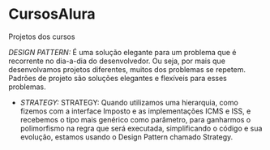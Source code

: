 # CursosAlura
Projetos dos cursos

*DESIGN PATTERN:* É uma solução elegante para um problema que é recorrente no dia-a-dia do desenvolvedor. Ou seja, por mais que desenvolvamos projetos diferentes, muitos dos problemas se repetem. Padrões de projeto são soluções elegantes e flexíveis para esses problemas.
- *STRATEGY:* STRATEGY: Quando utilizamos uma hierarquia, como fizemos com a interface Imposto e as implementações ICMS e ISS, e recebemos o tipo mais genérico como parâmetro, para ganharmos o polimorfismo na regra que será executada, simplificando o código e sua evolução, estamos usando o Design Pattern chamado Strategy.
